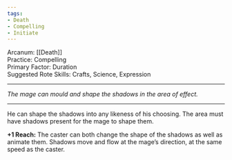 ```yaml
---
tags:
- Death
- Compelling
- Initiate
---
```


Arcanum: [[Death]]\
Practice: Compelling\
Primary Factor: Duration\
Suggested Rote Skills: Crafts, Science, Expression

---

_The mage can mould and shape the shadows in the area of effect._

---

He can shape the shadows into any likeness of his choosing. The area must have shadows present for the mage to shape them. 

**+1 Reach:** The caster can both change the shape of the shadows as well as animate them. Shadows move and flow at the mage’s direction, at the same speed as the caster.